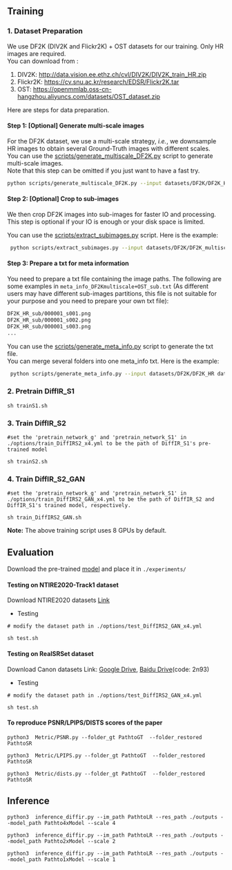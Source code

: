 ## Training

### 1. Dataset Preparation

We use DF2K (DIV2K and Flickr2K) + OST datasets for our training. Only HR images are required. <br>
You can download from :

1. DIV2K: http://data.vision.ee.ethz.ch/cvl/DIV2K/DIV2K_train_HR.zip
2. Flickr2K: https://cv.snu.ac.kr/research/EDSR/Flickr2K.tar
3. OST: https://openmmlab.oss-cn-hangzhou.aliyuncs.com/datasets/OST_dataset.zip

Here are steps for data preparation.

#### Step 1: [Optional] Generate multi-scale images

For the DF2K dataset, we use a multi-scale strategy, *i.e.*, we downsample HR images to obtain several Ground-Truth images with different scales. <br>
You can use the [scripts/generate_multiscale_DF2K.py](scripts/generate_multiscale_DF2K.py) script to generate multi-scale images. <br>
Note that this step can be omitted if you just want to have a fast try.

```bash
python scripts/generate_multiscale_DF2K.py --input datasets/DF2K/DF2K_HR --output datasets/DF2K/DF2K_multiscale
```

#### Step 2: [Optional] Crop to sub-images

We then crop DF2K images into sub-images for faster IO and processing.<br>
This step is optional if your IO is enough or your disk space is limited.

You can use the [scripts/extract_subimages.py](scripts/extract_subimages.py) script. Here is the example:

```bash
 python scripts/extract_subimages.py --input datasets/DF2K/DF2K_multiscale --output datasets/DF2K/DF2K_multiscale_sub --crop_size 400 --step 200
```

#### Step 3: Prepare a txt for meta information

You need to prepare a txt file containing the image paths. The following are some examples in `meta_info_DF2Kmultiscale+OST_sub.txt` (As different users may have different sub-images partitions, this file is not suitable for your purpose and you need to prepare your own txt file):

```txt
DF2K_HR_sub/000001_s001.png
DF2K_HR_sub/000001_s002.png
DF2K_HR_sub/000001_s003.png
...
```

You can use the [scripts/generate_meta_info.py](scripts/generate_meta_info.py) script to generate the txt file. <br>
You can merge several folders into one meta_info txt. Here is the example:

```bash
 python scripts/generate_meta_info.py --input datasets/DF2K/DF2K_HR datasets/DF2K/DF2K_multiscale --root datasets/DF2K datasets/DF2K --meta_info datasets/DF2K/meta_info/meta_info_DF2Kmultiscale.txt
```

### 2.  Pretrain DiffIR_S1
```
sh trainS1.sh
```

### 3.  Train DiffIR_S2

```
#set the 'pretrain_network_g' and 'pretrain_network_S1' in ./options/train_DiffIRS2_x4.yml to be the path of DiffIR_S1's pre-trained model

sh trainS2.sh
```

### 4.  Train DiffIR_S2_GAN

```
#set the 'pretrain_network_g' and 'pretrain_network_S1' in ./options/train_DiffIRS2_GAN_x4.yml to be the path of DiffIR_S2 and DiffIR_S1's trained model, respectively.

sh train_DiffIRS2_GAN.sh
```

**Note:** The above training script uses 8 GPUs by default. 

## Evaluation

Download the pre-trained [model](https://drive.google.com/drive/folders/1G3Ep0xd-uBpIXGZFdWzH1uVCOpJaqkOF?usp=drive_link) and place it in `./experiments/`

#### Testing on NTIRE2020-Track1 dataset

Download  NTIRE2020 datasets [Link](https://competitions.codalab.org/competitions/22220)

- Testing
```
# modify the dataset path in ./options/test_DiffIRS2_GAN_x4.yml

sh test.sh 
```

#### Testing on RealSRSet dataset

Download Canon datasets Link: [Google Drive](https://drive.google.com/open?id=17ZMjo-zwFouxnm_aFM6CUHBwgRrLZqIM), [Baidu Drive](https://pan.baidu.com/s/1dn4q-7E2_iJkNXx4MPdVng)(code: 2n93)

- Testing
```
# modify the dataset path in ./options/test_DiffIRS2_GAN_x4.yml

sh test.sh 
```

#### To reproduce PSNR/LPIPS/DISTS scores of the paper

```
python3  Metric/PSNR.py --folder_gt PathtoGT  --folder_restored PathtoSR

python3  Metric/LPIPS.py --folder_gt PathtoGT  --folder_restored PathtoSR

python3  Metric/dists.py --folder_gt PathtoGT  --folder_restored PathtoSR
```

## Inference

```
python3  inference_diffir.py --im_path PathtoLR --res_path ./outputs --model_path Pathto4xModel --scale 4

python3  inference_diffir.py --im_path PathtoLR --res_path ./outputs --model_path Pathto2xModel --scale 2

python3  inference_diffir.py --im_path PathtoLR --res_path ./outputs --model_path Pathto1xModel --scale 1
```



